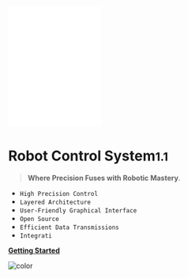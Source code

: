 ![logo](_media/icon.svg)

# **Robot Control System**<small>**1.1**</small>

> **Where Precision Fuses with Robotic Mastery**.

- `High Precision Control`
- `Layered Architecture`
- `User-Friendly Graphical Interface`
- `Open Source`
- `Efficient Data Transmissions`
- `Integrati`

[**Getting Started**](concepts/about_gr1.md)

<!-- background color -->

![color](#bfe8f9)
